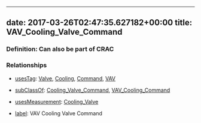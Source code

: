 
---
date: 2017-03-26T02:47:35.627182+00:00
title: VAV_Cooling_Valve_Command
---
### Definition: Can also be part of CRAC

### Relationships

* [usesTag](https://brickschema.org/schema/1.0/BrickFrame#usesTag): [Valve](https://brickschema.org/schema/1.0/BrickTag#Valve), [Cooling](https://brickschema.org/schema/1.0/BrickTag#Cooling), [Command](https://brickschema.org/schema/1.0/BrickTag#Command), [VAV](https://brickschema.org/schema/1.0/BrickTag#VAV)

* [subClassOf](http://www.w3.org/2000/01/rdf-schema#subClassOf): [Cooling_Valve_Command](https://brickschema.org/schema/1.0/Brick#Cooling_Valve_Command), [VAV_Cooling_Command](https://brickschema.org/schema/1.0/Brick#VAV_Cooling_Command)

* [usesMeasurement](https://brickschema.org/schema/1.0/BrickFrame#usesMeasurement): [Cooling_Valve](https://brickschema.org/schema/1.0/Brick#Cooling_Valve)

* [label](http://www.w3.org/2000/01/rdf-schema#label): VAV Cooling Valve Command
